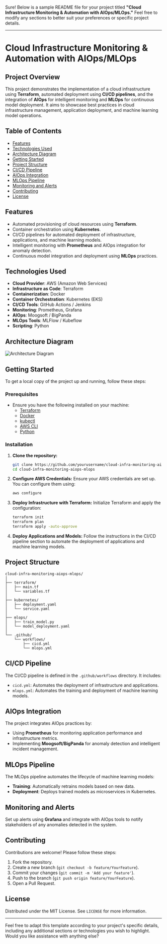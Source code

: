 Sure! Below is a sample README file for your project titled **"Cloud Infrastructure Monitoring & Automation with AIOps/MLOps."** Feel free to modify any sections to better suit your preferences or specific project details.

---

# Cloud Infrastructure Monitoring & Automation with AIOps/MLOps

## Project Overview
This project demonstrates the implementation of a cloud infrastructure using **Terraform**, automated deployment using **CI/CD pipelines**, and the integration of **AIOps** for intelligent monitoring and **MLOps** for continuous model deployment. It aims to showcase best practices in cloud infrastructure management, application deployment, and machine learning model operations.

## Table of Contents
- [Features](#features)
- [Technologies Used](#technologies-used)
- [Architecture Diagram](#architecture-diagram)
- [Getting Started](#getting-started)
- [Project Structure](#project-structure)
- [CI/CD Pipeline](#cicd-pipeline)
- [AIOps Integration](#aiops-integration)
- [MLOps Pipeline](#mlops-pipeline)
- [Monitoring and Alerts](#monitoring-and-alerts)
- [Contributing](#contributing)
- [License](#license)

## Features
- Automated provisioning of cloud resources using **Terraform**.
- Container orchestration using **Kubernetes**.
- CI/CD pipelines for automated deployment of infrastructure, applications, and machine learning models.
- Intelligent monitoring with **Prometheus** and AIOps integration for anomaly detection.
- Continuous model integration and deployment using **MLOps** practices.

## Technologies Used
- **Cloud Provider**: AWS (Amazon Web Services)
- **Infrastructure as Code**: Terraform
- **Containerization**: Docker
- **Container Orchestration**: Kubernetes (EKS)
- **CI/CD Tools**: GitHub Actions / Jenkins
- **Monitoring**: Prometheus, Grafana
- **AIOps**: Moogsoft / BigPanda
- **MLOps Tools**: MLFlow / Kubeflow
- **Scripting**: Python

## Architecture Diagram
![Architecture Diagram](link-to-your-architecture-diagram.png)

## Getting Started
To get a local copy of the project up and running, follow these steps:

### Prerequisites
- Ensure you have the following installed on your machine:
  - [Terraform](https://www.terraform.io/downloads.html)
  - [Docker](https://docs.docker.com/get-docker/)
  - [kubectl](https://kubernetes.io/docs/tasks/tools/install-kubectl/)
  - [AWS CLI](https://docs.aws.amazon.com/cli/latest/userguide/install-cliv2.html)
  - [Python](https://www.python.org/downloads/)

### Installation
1. **Clone the repository:**
   ```bash
   git clone https://github.com/yourusername/cloud-infra-monitoring-aiops-mlops.git
   cd cloud-infra-monitoring-aiops-mlops
   ```

2. **Configure AWS Credentials:**
   Ensure your AWS credentials are set up. You can configure them using:
   ```bash
   aws configure
   ```

3. **Deploy Infrastructure with Terraform:**
   Initialize Terraform and apply the configuration:
   ```bash
   terraform init
   terraform plan
   terraform apply -auto-approve
   ```

4. **Deploy Applications and Models:**
   Follow the instructions in the CI/CD pipeline section to automate the deployment of applications and machine learning models.

## Project Structure
```
cloud-infra-monitoring-aiops-mlops/
│
├── terraform/
│   ├── main.tf
│   └── variables.tf
│
├── kubernetes/
│   ├── deployment.yaml
│   └── service.yaml
│
├── mlops/
│   ├── train_model.py
│   └── model_deployment.yaml
│
└── .github/
    └── workflows/
        ├── cicd.yml
        └── mlops.yml
```

## CI/CD Pipeline
The CI/CD pipeline is defined in the `.github/workflows` directory. It includes:
- `cicd.yml`: Automates the deployment of infrastructure and applications.
- `mlops.yml`: Automates the training and deployment of machine learning models.

## AIOps Integration
The project integrates AIOps practices by:
- Using **Prometheus** for monitoring application performance and infrastructure metrics.
- Implementing **Moogsoft/BigPanda** for anomaly detection and intelligent incident management.

## MLOps Pipeline
The MLOps pipeline automates the lifecycle of machine learning models:
- **Training**: Automatically retrains models based on new data.
- **Deployment**: Deploys trained models as microservices in Kubernetes.

## Monitoring and Alerts
Set up alerts using **Grafana** and integrate with AIOps tools to notify stakeholders of any anomalies detected in the system.

## Contributing
Contributions are welcome! Please follow these steps:
1. Fork the repository.
2. Create a new branch (`git checkout -b feature/YourFeature`).
3. Commit your changes (`git commit -m 'Add your feature'`).
4. Push to the branch (`git push origin feature/YourFeature`).
5. Open a Pull Request.

## License
Distributed under the MIT License. See `LICENSE` for more information.

---

Feel free to adapt this template according to your project's specific details, including any additional sections or technologies you wish to highlight. Would you like assistance with anything else?
